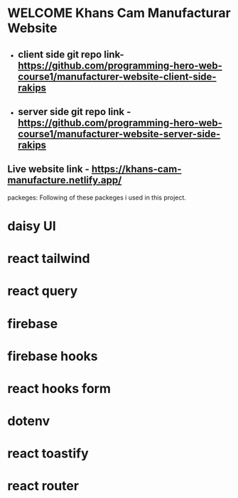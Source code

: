 # WELCOME Khans Cam Manufacturar Website

* ## client side git repo link-  https://github.com/programming-hero-web-course1/manufacturer-website-client-side-rakips

* ## server side git repo link - https://github.com/programming-hero-web-course1/manufacturer-website-server-side-rakips

## Live website link - https://khans-cam-manufacture.netlify.app/




packeges: Following of these packeges i used in this project. 
# daisy UI
# react tailwind
# react query
# firebase
# firebase hooks
# react hooks form
# dotenv 
# react toastify 
# react router

